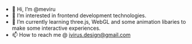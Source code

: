 - 👋 Hi, I’m @meviru
- 👀 I’m interested in frontend development technologies.
- 🌱 I’m currently learning three.js, WebGL and some animation libaries to make some interactive experiences.
- 📫 How to reach me @ ivirus.design@gmail.com

<!---
meviru/meviru is a ✨ special ✨ repository because its `README.md` (this file) appears on your GitHub profile.
You can click the Preview link to take a look at your changes.
--->
